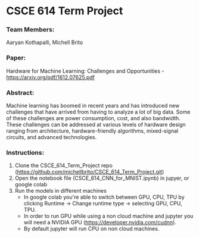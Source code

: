 # CSCE 614 Term Project

### Team Members: 
Aaryan Kothapalli, Michell Brito

### Paper: 
Hardware for Machine Learning: Challenges and Opportunities - https://arxiv.org/pdf/1612.07625.pdf

### Abstract: 
Machine learning has boomed in recent years and has introduced new challenges that have arrived from having to analyze a lot of big data. Some of these challenges are power consumption, cost, and also bandwidth. These challenges can be addressed at various levels of hardware design ranging from architecture, hardware-friendly algorithms, mixed-signal circuits, and advanced technologies.

### Instructions: 

1. Clone the CSCE_614_Term_Project repo (https://github.com/michellbrito/CSCE_614_Term_Project.git) 
2. Open the notebook file (CSCE_614_CNN_for_MNIST.ipynb) in jupyer, or google colab
3. Run the models in different machines  
    - In google colab you're able to switch between GPU, CPU, TPU by clicking Runtime -> Change runtime type -> selecting GPU, CPU, TPU. 
    - In order to run GPU while using a non cloud machine and jupyter you will need a NVIDIA GPU (https://developer.nvidia.com/cudnn).  
    - By default jupyter will run CPU on non cloud machines. 

